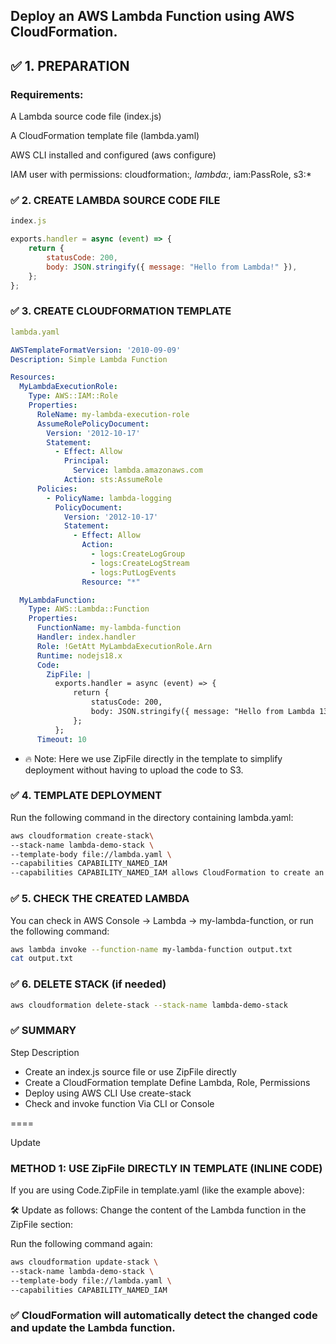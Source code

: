 ## Deploy an AWS Lambda Function using AWS CloudFormation.

## ✅ 1. PREPARATION
### Requirements:
A Lambda source code file (index.js)

A CloudFormation template file (lambda.yaml)

AWS CLI installed and configured (aws configure)

IAM user with permissions: cloudformation:*, lambda:*, iam:PassRole, s3:*

### ✅ 2. CREATE LAMBDA SOURCE CODE FILE
```javascript
index.js

exports.handler = async (event) => {
    return {
        statusCode: 200,
        body: JSON.stringify({ message: "Hello from Lambda!" }),
    };
};
```
### ✅ 3. CREATE CLOUDFORMATION TEMPLATE
```yaml
lambda.yaml

AWSTemplateFormatVersion: '2010-09-09'
Description: Simple Lambda Function

Resources:
  MyLambdaExecutionRole:
    Type: AWS::IAM::Role
    Properties:
      RoleName: my-lambda-execution-role
      AssumeRolePolicyDocument:
        Version: '2012-10-17'
        Statement:
          - Effect: Allow
            Principal:
              Service: lambda.amazonaws.com
            Action: sts:AssumeRole
      Policies:
        - PolicyName: lambda-logging
          PolicyDocument:
            Version: '2012-10-17'
            Statement:
              - Effect: Allow
                Action:
                  - logs:CreateLogGroup
                  - logs:CreateLogStream
                  - logs:PutLogEvents
                Resource: "*"

  MyLambdaFunction:
    Type: AWS::Lambda::Function
    Properties:
      FunctionName: my-lambda-function
      Handler: index.handler
      Role: !GetAtt MyLambdaExecutionRole.Arn
      Runtime: nodejs18.x
      Code:
        ZipFile: |
          exports.handler = async (event) => {
              return {
                  statusCode: 200,
                  body: JSON.stringify({ message: "Hello from Lambda 13!" }),
              };
          };
      Timeout: 10
```

- 🔥 Note: Here we use ZipFile directly in the template to simplify deployment without having to upload the code to S3.

### ✅ 4. TEMPLATE DEPLOYMENT
Run the following command in the directory containing lambda.yaml:
```bash
aws cloudformation create-stack\ 
--stack-name lambda-demo-stack \ 
--template-body file://lambda.yaml \ 
--capabilities CAPABILITY_NAMED_IAM
--capabilities CAPABILITY_NAMED_IAM allows CloudFormation to create an IAM Role.
```

### ✅ 5. CHECK THE CREATED LAMBDA
You can check in AWS Console → Lambda → my-lambda-function, or run the following command:
```bash
aws lambda invoke --function-name my-lambda-function output.txt
cat output.txt
```
### ✅ 6. DELETE STACK (if needed)
```bash
aws cloudformation delete-stack --stack-name lambda-demo-stack
```

### ✅ SUMMARY
Step Description
- Create an index.js source file or use ZipFile directly
- Create a CloudFormation template Define Lambda, Role, Permissions
- Deploy using AWS CLI Use create-stack
- Check and invoke function Via CLI or Console


====

Update

### METHOD 1: USE ZipFile DIRECTLY IN TEMPLATE (INLINE CODE)
If you are using Code.ZipFile in template.yaml (like the example above):

🛠 Update as follows:
Change the content of the Lambda function in the ZipFile section:

Run the following command again:

```bash
aws cloudformation update-stack \
--stack-name lambda-demo-stack \
--template-body file://lambda.yaml \
--capabilities CAPABILITY_NAMED_IAM
```

### ✅ CloudFormation will automatically detect the changed code and update the Lambda function.